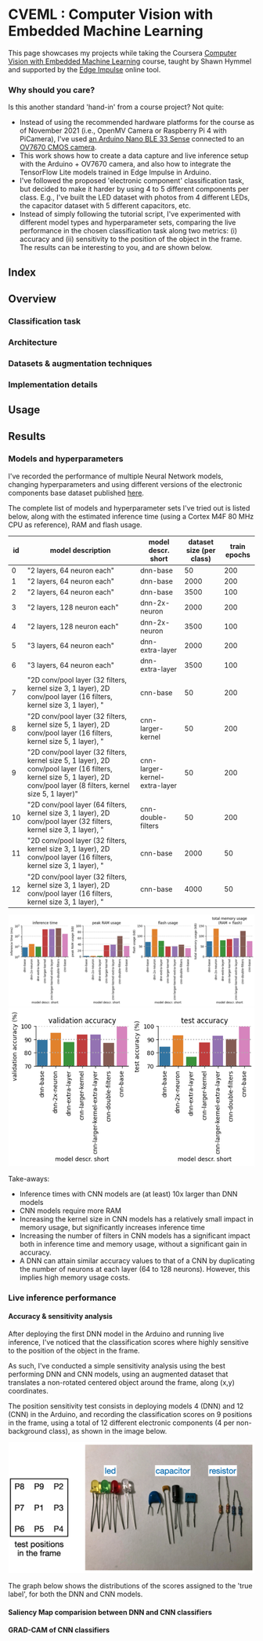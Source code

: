 # CVEML : Computer Vision with Embedded Machine Learning

This page showcases my projects while taking the Coursera [Computer Vision with Embedded Machine Learning](https://www.coursera.org/learn/computer-vision-with-embedded-machine-learning) course, taught by Shawn Hymmel and supported by the [Edge Impulse](https://www.edgeimpulse.com/) online tool.

### Why should you care?

Is this another standard 'hand-in' from a course project? Not quite:

* Instead of using the recommended hardware platforms for the course as of November 2021 (i.e., OpenMV Camera or Raspberry Pi 4 with PiCamera), I've used [an Arduino Nano BLE 33 Sense](https://docs.arduino.cc/hardware/nano-33-ble-sense) connected to an [OV7670 CMOS camera](https://www.openhacks.com/uploadsproductos/ov7670_cmos_camera_module_revc_ds.pdf). 
* This work shows how to create a data capture and live inference setup with the Arduino + OV7670 camera, and also how to integrate the TensorFlow Lite models trained in Edge Impulse in Arduino.
* I've followed the proposed 'electronic component' classification task, but decided to make it harder by using 4 to 5 different components per class. E.g., I've built the LED dataset with photos from 4 different LEDs, the capacitor dataset with 5 different capacitors, etc.
* Instead of simply following the tutorial script, I've experimented with different model types and hyperparameter sets, comparing the live performance in the chosen classification task along two metrics: (i) accuracy and (ii) sensitivity to the position of the object in the frame. The results can be interesting to you, and are shown below.

## Index

## Overview

### Classification task

### Architecture

### Datasets & augmentation techniques

### Implementation details

## Usage

## Results


### Models and hyperparameters

I've recorded the performance of multiple Neural Network models, changing hyperparameters and using different versions of the electronic components base dataset published [here](https://github.com/adamiaonr/cveml/tree/main/datasets/electronic-parts-larger).

The complete list of models and hyperparameter sets I've tried out is listed below, along with the estimated inference time (using a Cortex M4F 80 MHz CPU as reference), RAM and flash usage.

| **id** | **model description**                                                                                                                                                      | **model descr. short**        | **dataset size (per class)** | **train epochs** |
|--------|----------------------------------------------------------------------------------------------------------------------------------------------------------------------------|-------------------------------|------------------------------|------------------|
| 0      | "2 layers, 64 neuron each"                                                                                                                                                 | dnn-base                      | 50                           | 200              |
| 1      | "2 layers, 64 neuron each"                                                                                                                                                 | dnn-base                      | 2000                         | 200              |
| 2      | "2 layers, 64 neuron each"                                                                                                                                                 | dnn-base                      | 3500                         | 100              |
| 3      | "2 layers, 128 neuron each"                                                                                                                                                | dnn-2x-neuron                 | 2000                         | 200              |
| 4      | "2 layers, 128 neuron each"                                                                                                                                                | dnn-2x-neuron                 | 3500                         | 100              |
| 5      | "3 layers, 64 neuron each"                                                                                                                                                 | dnn-extra-layer               | 2000                         | 200              |
| 6      | "3 layers, 64 neuron each"                                                                                                                                                 | dnn-extra-layer               | 3500                         | 100              |
| 7      | "2D conv/pool layer (32 filters, kernel size 3, 1 layer), 2D conv/pool layer (16 filters, kernel size 3, 1 layer), "                                                       | cnn-base                      | 50                           | 200              |
| 8      | "2D conv/pool layer (32 filters, kernel size 5, 1 layer), 2D conv/pool layer (16 filters, kernel size 5, 1 layer), "                                                       | cnn-larger-kernel             | 50                           | 200              |
| 9      | "2D conv/pool layer (32 filters, kernel size 5, 1 layer), 2D conv/pool layer (16 filters, kernel size 5, 1 layer), 2D conv/pool layer (8 filters, kernel size 5, 1 layer)" | cnn-larger-kernel-extra-layer | 50                           | 200              |
| 10     | "2D conv/pool layer (64 filters, kernel size 3, 1 layer), 2D conv/pool layer (32 filters, kernel size 3, 1 layer), "                                                       | cnn-double-filters            | 50                           | 200              |
| 11     | "2D conv/pool layer (32 filters, kernel size 3, 1 layer), 2D conv/pool layer (16 filters, kernel size 3, 1 layer), "                                                       | cnn-base                      | 2000                         | 50               |
| 12     | "2D conv/pool layer (32 filters, kernel size 3, 1 layer), 2D conv/pool layer (16 filters, kernel size 3, 1 layer), "                                                       | cnn-base                      | 4000                         | 50               |


![](../projects/project-001/img/memory-usage.png?raw=true "memory-usage")
![](../projects/project-001/img/accuracy.png?raw=true "accuracy")

Take-aways:

* Inference times with CNN models are (at least) 10x larger than DNN models
* CNN models require more RAM
* Increasing the kernel size in CNN models has a relatively small impact in memory usage, but significantly increases inference time
* Increasing the number of filters in CNN models has a significant impact both in inference time and memory usage, without a significant gain in accuracy.
* A DNN can attain similar accuracy values to that of a CNN by duplicating the number of neurons at each layer (64 to 128 neurons). However, this implies high memory usage costs.

### Live inference performance

#### Accuracy & sensitivity analysis

After deploying the first DNN model in the Arduino and running live inference, I've noticed that the classification scores where highly sensitive to the position of the object in the frame.

As such, I've conducted a simple sensitivity analysis using the best performing DNN and CNN models, using an augmented dataset that translates a non-rotated centered object around the frame, along (x,y) coordinates.

The position sensitivity test consists in deploying models 4 (DNN) and 12 (CNN) in the Arduino, and recording the classification scores on 9 positions in the frame, using a total of 12 different electronic components (4 per non-background class), as shown in the image below.

![](../projects/project-001/img/test-samples.png?raw=true "test-samples")

The graph below shows the distributions of the scores assigned to the 'true label', for both the DNN and CNN models.



#### Saliency Map comparision between DNN and CNN classifiers

#### GRAD-CAM of CNN classifiers

